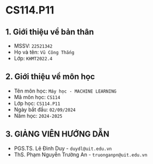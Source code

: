 <p align="center">
  <h1><strong>CS114.P11</strong></h1>
</p>

## **1. Giới thiệu về bản thân** 
- MSSV: `22521342`
- Họ và tên: `Vũ Công Thắng`
- Lớp: `KHMT2022.4`

## **2. Giới thiệu về môn học**
- Tên môn học: `Máy học - MACHINE LEARNING`
- Mã môn học: `CS114`
- Lớp học: `CS114.P11`
- Ngày bắt đầu: `02/09/2024`
- Năm học: `2024-2025`
## **3. GIẢNG VIÊN HƯỚNG DẪN**
- PGS.TS. Lê Đình Duy - `duydl@uit.edu.vn`
- ThS. Phạm Nguyễn Trường An - `truonganpn@uit.edu.vn`
